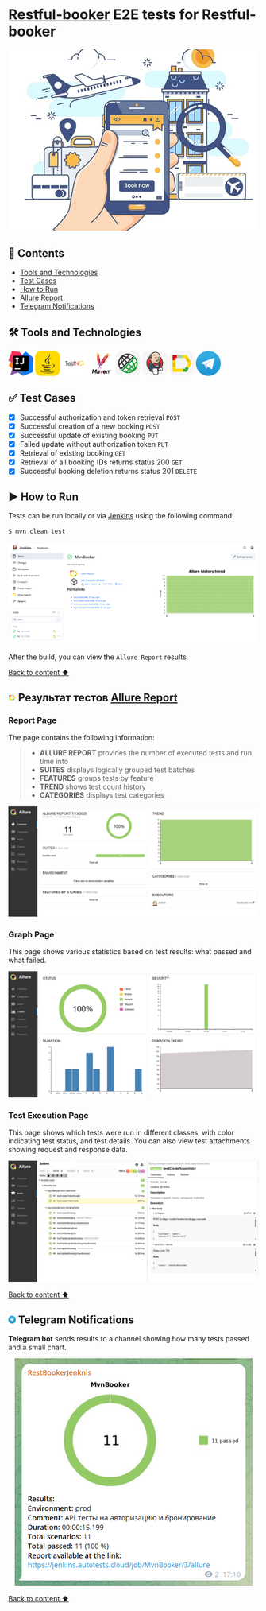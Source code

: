 # [Restful-booker](https://restful-booker.herokuapp.com/apidoc/index.html) E2E tests for Restful-booker
<img title="E2E tests for Restful-booker" src="images/mainlogo.png"></div>

##  <a name="contents">📄 Contents</a>
- [Tools and Technologies](#hammer_and_wrench-tools-and-technologies)
- [Test Cases](#white_check_mark-test-cases)
- [How to Run](#arrow_forward-how-to-run)
- [Allure Report](#-test-results-report-in-allure-report)
- [Telegram Notifications](#-telegram-notifications)

## 🛠️ Tools and Technologies
<a href="https://www.jetbrains.com/idea/"><img src="images/icons/intellij_idea.svg" title="IntelliJ IDEA" alt="IntelliJ IDEA" width="50" height="50"/></a>
<a href="https://www.java.com"><img src="images/icons/java.svg" title="Java" alt="Java" width="50" height="50"/></a>
<a href="https://testng.org/"><img src="images/icons/testng.png" title="TestNG" alt="TestNG" width="50" height="50"/></a>
<a href="https://maven.apache.org/"><img src="images/icons/maven.png" title="Gradle" alt="Gradle" width="50" height="50"/></a>
<a href="https://rest-assured.io"><img src="images/icons/rest_assured.svg" title="REST Assured" alt="REST Assured" width="50" height="50"/></a>
<a href="https://www.jenkins.io"><img src="images/icons/jenkins.svg" title="Jenkins" alt="Jenkins" width="50" height="50"/></a>
<a href="https://qameta.io/allure-report"><img src="images/icons/allure_report.svg" title="Allure Report" alt="Allure Report" width="50" height="50"/></a>
<a href="https://web.telegram.org/"><img src="images/icons/telegram.svg" title="Telegram" alt="Telegram" width="50" height="50"/></a>

## ✅ Test Cases
- [x] Successful authorization and token retrieval `POST`
- [x] Successful creation of a new booking `POST`
- [x] Successful update of existing booking `PUT`
- [x] Failed update without authorization token `PUT`
- [x] Retrieval of existing booking `GET`
- [x] Retrieval of all booking IDs returns status 200 `GET`
- [x] Successful booking deletion returns status 201 `DELETE`

## ▶️ How to Run
Tests can be run locally or via [Jenkins](https://jenkins.autotests.cloud/job/MvnBooker/) using the following command:
```bash
$ mvn clean test
```
<img src="images/jenkins-full.png" alt="Jenkins project page">

After the build, you can view the `Allure Report` results

[Back to content ⬆](#contents)

## <img width="3%" title="Allure Report" src="images/icons/allure_report.svg"> Результат тестов [Allure Report](https://jenkins.autotests.cloud/job/MvnBooker/4/allure/)
### Report Page

The page contains the following information:

>- **ALLURE REPORT** provides the number of executed tests and run time info
>- **SUITES** displays logically grouped test batches
>- **FEATURES** groups tests by feature
>- **TREND** shows test count history
>- **CATEGORIES** displays test categories

<img src="images/allure-overview.png" alt="Allure Report Overview page">

### Graph Page
This page shows various statistics based on test results: what passed and what failed.

<img src="images/allure-graph.png" alt="Allure Report graphs">

### Test Execution Page
This page shows which tests were run in different classes, with color indicating test status, and test details.
You can also view test attachments showing request and response data.

<img src="images/allure-test-case.png" alt="Allure Report suites">


[Back to content ⬆](#contents)

## <img width="3%" title="Telegram" src="images/icons/telegram.svg"> Telegram Notifications
 
**Telegram bot** sends results to a channel showing how many tests passed and a small chart.

<p align="center"><img src="images/tg.png" alt="Telegram notifications">
</p>

[Back to content ⬆](#contents)
